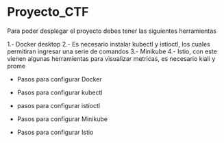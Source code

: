 # Proyecto_CTF

Para poder desplegar el proyecto debes tener las siguientes herramientas

1.- Docker desktop
2.- Es necesario instalar kubectl y istioctl, los cuales permitiran ingresar una serie de comandos
3.- Minikube
4.- Istio, con este vienen algunas herramientas para visualizar metricas, es necesario kiali y prome


* Pasos para configurar Docker


* Pasos para configurar kubectl
  

* pasos para configurar istioctl


* Pasos para configurar Minikube
  

* Pasos para configurar Istio






